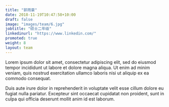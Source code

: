 ```yaml
---
title: "郭雨豪"
date: 2018-11-19T10:47:58+10:00
draft: false
image: "images/team/6.jpg"
jobtitle: "硕士二年级"
linkedinurl: "https://www.linkedin.com/"
promoted: true
weight: 8
layout: team
---
```


Lorem ipsum dolor sit amet, consectetur adipiscing elit, sed do eiusmod tempor incididunt ut labore et dolore magna aliqua. Ut enim ad minim veniam, quis nostrud exercitation ullamco laboris nisi ut aliquip ex ea commodo consequat.

Duis aute irure dolor in reprehenderit in voluptate velit esse cillum dolore eu fugiat nulla pariatur. Excepteur sint occaecat cupidatat non proident, sunt in culpa qui officia deserunt mollit anim id est laborum.

